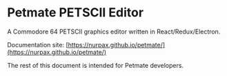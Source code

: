 # Petmate PETSCII Editor

A Commodore 64 PETSCII graphics editor written in React/Redux/Electron.

Documentation site: [https://nurpax.github.io/petmate/](https://nurpax.github.io/petmate/)

The rest of this document is intended for Petmate developers.
